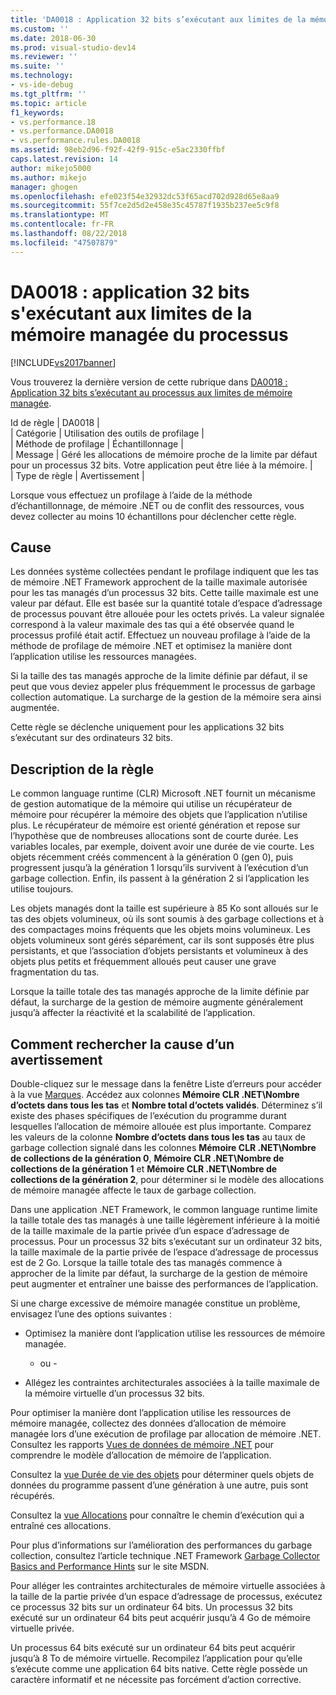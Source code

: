 ```yaml
---
title: 'DA0018 : Application 32 bits s’exécutant aux limites de la mémoire managée du processus | Microsoft Docs'
ms.custom: ''
ms.date: 2018-06-30
ms.prod: visual-studio-dev14
ms.reviewer: ''
ms.suite: ''
ms.technology:
- vs-ide-debug
ms.tgt_pltfrm: ''
ms.topic: article
f1_keywords:
- vs.performance.18
- vs.performance.DA0018
- vs.performance.rules.DA0018
ms.assetid: 98eb2d96-f92f-42f9-915c-e5ac2330ffbf
caps.latest.revision: 14
author: mikejo5000
ms.author: mikejo
manager: ghogen
ms.openlocfilehash: efe023f54e32932dc53f65acd702d928d65e8aa9
ms.sourcegitcommit: 55f7ce2d5d2e458e35c45787f1935b237ee5c9f8
ms.translationtype: MT
ms.contentlocale: fr-FR
ms.lasthandoff: 08/22/2018
ms.locfileid: "47507879"
---
```

# <a name="da0018-32-bit-application-running-at-process-managed-memory-limits"></a>DA0018 : application 32 bits s'exécutant aux limites de la mémoire managée du processus
[!INCLUDE[vs2017banner](../includes/vs2017banner.md)]

Vous trouverez la dernière version de cette rubrique dans [DA0018 : Application 32 bits s’exécutant au processus aux limites de mémoire managée](https://docs.microsoft.com/visualstudio/profiling/da0018-32-bit-application-running-at-process-managed-memory-limits).  
  
Id de règle | DA0018 |  
| Catégorie | Utilisation des outils de profilage |  
| Méthode de profilage | Échantillonnage |  
| Message | Géré les allocations de mémoire proche de la limite par défaut pour un processus 32 bits. Votre application peut être liée à la mémoire. |  
| Type de règle | Avertissement |  
  
 Lorsque vous effectuez un profilage à l’aide de la méthode d’échantillonnage, de mémoire .NET ou de conflit des ressources, vous devez collecter au moins 10 échantillons pour déclencher cette règle.  
  
## <a name="cause"></a>Cause  
 Les données système collectées pendant le profilage indiquent que les tas de mémoire .NET Framework approchent de la taille maximale autorisée pour les tas managés d’un processus 32 bits. Cette taille maximale est une valeur par défaut. Elle est basée sur la quantité totale d’espace d’adressage de processus pouvant être allouée pour les octets privés. La valeur signalée correspond à la valeur maximale des tas qui a été observée quand le processus profilé était actif. Effectuez un nouveau profilage à l’aide de la méthode de profilage de mémoire .NET et optimisez la manière dont l’application utilise les ressources managées.  
  
 Si la taille des tas managés approche de la limite définie par défaut, il se peut que vous deviez appeler plus fréquemment le processus de garbage collection automatique. La surcharge de la gestion de la mémoire sera ainsi augmentée.  
  
 Cette règle se déclenche uniquement pour les applications 32 bits s’exécutant sur des ordinateurs 32 bits.  
  
## <a name="rule-description"></a>Description de la règle  
 Le common language runtime (CLR) Microsoft .NET fournit un mécanisme de gestion automatique de la mémoire qui utilise un récupérateur de mémoire pour récupérer la mémoire des objets que l’application n’utilise plus. Le récupérateur de mémoire est orienté génération et repose sur l’hypothèse que de nombreuses allocations sont de courte durée. Les variables locales, par exemple, doivent avoir une durée de vie courte. Les objets récemment créés commencent à la génération 0 (gen 0), puis progressent jusqu’à la génération 1 lorsqu’ils survivent à l’exécution d’un garbage collection. Enfin, ils passent à la génération 2 si l’application les utilise toujours.  
  
 Les objets managés dont la taille est supérieure à 85 Ko sont alloués sur le tas des objets volumineux, où ils sont soumis à des garbage collections et à des compactages moins fréquents que les objets moins volumineux. Les objets volumineux sont gérés séparément, car ils sont supposés être plus persistants, et que l’association d’objets persistants et volumineux à des objets plus petits et fréquemment alloués peut causer une grave fragmentation du tas.  
  
 Lorsque la taille totale des tas managés approche de la limite définie par défaut, la surcharge de la gestion de mémoire augmente généralement jusqu’à affecter la réactivité et la scalabilité de l’application.  
  
## <a name="how-to-investigate-a-warning"></a>Comment rechercher la cause d’un avertissement  
 Double-cliquez sur le message dans la fenêtre Liste d’erreurs pour accéder à la vue [Marques](../profiling/marks-view.md). Accédez aux colonnes **Mémoire CLR .NET\\Nombre d’octets dans tous les tas** et **Nombre total d’octets validés**. Déterminez s’il existe des phases spécifiques de l’exécution du programme durant lesquelles l’allocation de mémoire allouée est plus importante. Comparez les valeurs de la colonne **Nombre d’octets dans tous les tas** au taux de garbage collection signalé dans les colonnes **Mémoire CLR .NET\\Nombre de collections de la génération 0**, **Mémoire CLR .NET\\Nombre de collections de la génération 1** et **Mémoire CLR .NET\\Nombre de collections de la génération 2**, pour déterminer si le modèle des allocations de mémoire managée affecte le taux de garbage collection.  
  
 Dans une application .NET Framework, le common language runtime limite la taille totale des tas managés à une taille légèrement inférieure à la moitié de la taille maximale de la partie privée d’un espace d’adressage de processus. Pour un processus 32 bits s’exécutant sur un ordinateur 32 bits, la taille maximale de la partie privée de l’espace d’adressage de processus est de 2 Go. Lorsque la taille totale des tas managés commence à approcher de la limite par défaut, la surcharge de la gestion de mémoire peut augmenter et entraîner une baisse des performances de l’application.  
  
 Si une charge excessive de mémoire managée constitue un problème, envisagez l’une des options suivantes :  
  
-   Optimisez la manière dont l’application utilise les ressources de mémoire managée.  
  
     - ou -  
  
-   Allégez les contraintes architecturales associées à la taille maximale de la mémoire virtuelle d’un processus 32 bits.  
  
 Pour optimiser la manière dont l’application utilise les ressources de mémoire managée, collectez des données d’allocation de mémoire managée lors d’une exécution de profilage par allocation de mémoire .NET. Consultez les rapports [Vues de données de mémoire .NET](../profiling/dotnet-memory-data-views.md) pour comprendre le modèle d’allocation de mémoire de l’application.  
  
 Consultez la [vue Durée de vie des objets](../profiling/object-lifetime-view.md) pour déterminer quels objets de données du programme passent d’une génération à une autre, puis sont récupérés.  
  
 Consultez la [vue Allocations](../profiling/dotnet-memory-allocations-view.md) pour connaître le chemin d’exécution qui a entraîné ces allocations.  
  
 Pour plus d’informations sur l’amélioration des performances du garbage collection, consultez l’article technique .NET Framework [Garbage Collector Basics and Performance Hints](http://go.microsoft.com/fwlink/?LinkId=177946) sur le site MSDN.  
  
 Pour alléger les contraintes architecturales de mémoire virtuelle associées à la taille de la partie privée d’un espace d’adressage de processus, exécutez ce processus 32 bits sur un ordinateur 64 bits.  Un processus 32 bits exécuté sur un ordinateur 64 bits peut acquérir jusqu’à 4 Go de mémoire virtuelle privée.  
  
 Un processus 64 bits exécuté sur un ordinateur 64 bits peut acquérir jusqu’à 8 To de mémoire virtuelle. Recompilez l’application pour qu’elle s’exécute comme une application 64 bits native. Cette règle possède un caractère informatif et ne nécessite pas forcément d’action corrective.



